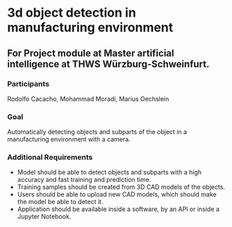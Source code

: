 # 3d object detection in manufacturing environment
## For Project module at Master artificial intelligence at THWS Würzburg-Schweinfurt.

### Participants
Rodolfo Cacacho, Mohammad Moradi, Marius Oechslein

### Goal
Automatically detecting objects and subparts of the object in a manufacturing environment with a camera.

### Additional Requirements
- Model should be able to detect objects and subparts with a high accuracy and fast training and prediction time. 
- Training samples should be created from 3D CAD models of the objects.
- Users should be able to upload new CAD models, which should make the model be able to detect it. 
- Application should be available inside a software, by an API or inside a Jupyter Notebook. 

